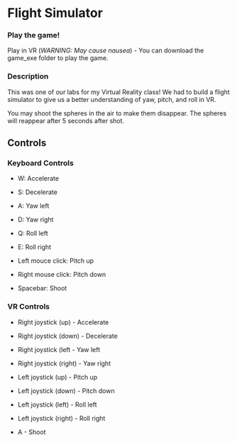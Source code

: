
# Flight Simulator

### Play the game!


Play in VR (*WARNING: May cause nausea*) - You can download the game_exe folder to play the game.

### Description

This was one of our labs for my Virtual Reality class! We had to build a flight simulator to give us a better understanding of yaw, pitch, and roll in VR.

You may shoot the spheres in the air to make them disappear. The spheres will reappear after 5 seconds after shot.

## Controls

### Keyboard Controls
* W: Accelerate
* S: Decelerate
* A: Yaw left
* D: Yaw right

* Q: Roll left
* E: Roll right

* Left mouce click: Pitch up
* Right mouse click: Pitch down

* Spacebar: Shoot

### VR Controls
* Right joystick (up) - Accelerate
* Right joystick (down) - Decelerate
* Right joystick (left - Yaw left
* Right joystick (right) - Yaw right

* Left joystick (up) - Pitch up
* Left joystick (down) - Pitch down
* Left joystick (left) - Roll left
* Left joystick (right) - Roll right

* A - Shoot
